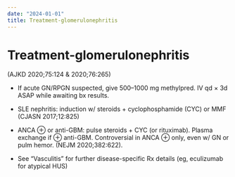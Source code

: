 ```yaml
---
date: "2024-01-01"
title: Treatment-glomerulonephritis
---
```


# Treatment-glomerulonephritis

 (AJKD 2020;75:124 & 2020;76:265)

* If acute GN/RPGN suspected, give 500–1000 mg methylpred. IV qd × 3d ASAP while awaiting bx results.

* SLE nephritis: induction w/ steroids + cyclophosphamide (CYC) or MMF (CJASN 2017;12:825)

* ANCA ⊕ or anti-GBM: pulse steroids + CYC (or rituximab). Plasma exchange if ⊕ anti-GBM. Controversial in ANCA ⊕ only, even w/ GN or pulm hemor. (NEJM 2020;382:622).

* See “Vasculitis” for further disease-specific Rx details (eg, eculizumab for atypical HUS)
